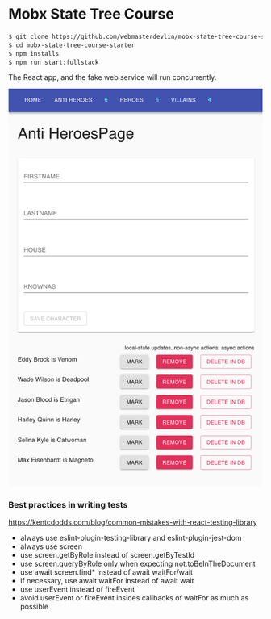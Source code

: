 # Mobx State Tree Course

```zsh
$ git clone https://github.com/webmasterdevlin/mobx-state-tree-course-starter.git
$ cd mobx-state-tree-course-starter
$ npm installs
$ npm run start:fullstack
```

The React app, and the fake web service will run concurrently.

![screenshot](./screenshot.png)

### Best practices in writing tests

https://kentcdodds.com/blog/common-mistakes-with-react-testing-library

- always use eslint-plugin-testing-library and eslint-plugin-jest-dom
- always use screen
- use screen.getByRole instead of screen.getByTestId
- use screen.queryByRole only when expecting not.toBeInTheDocument
- use await screen.find\* instead of await waitFor/wait
- if necessary, use await waitFor instead of await wait
- use userEvent instead of fireEvent
- avoid userEvent or fireEvent insides callbacks of waitFor as much as possible
